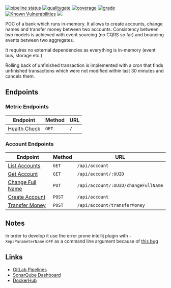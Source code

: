 [![pipeline status](https://gitlab.com/kamilgregorczyk/event-sourced-bank/badges/master/pipeline.svg)](https://gitlab.com/kamilgregorczyk/event-sourced-bank/pipelines)
[![qualitygate](https://sonarcloud.io/api/project_badges/measure?project=kamilgregorczyk_event-sourced-bank&metric=alert_status)](https://sonarcloud.io/dashboard?id=kamilgregorczyk_event-sourced-bank)
[![coverage](https://sonarcloud.io/api/project_badges/measure?project=kamilgregorczyk_event-sourced-bank&metric=coverage)](https://sonarcloud.io/dashboard?id=kamilgregorczyk_event-sourced-bank)
[![grade](https://sonarcloud.io/api/project_badges/measure?project=kamilgregorczyk_event-sourced-bank&metric=reliability_rating)](https://sonarcloud.io/dashboard?id=kamilgregorczyk_event-sourced-bank)
[![Known Vulnerabilities](https://snyk.io/test/github/kamilgregorczyk/event-sourced-bank/badge.svg?targetFile=pom.xml)](https://snyk.io/test/github/kamilgregorczyk/event-sourced-bank?targetFile=pom.xml)
[![](https://images.microbadger.com/badges/commit/uniqe15/event-sourced-bank.svg)](https://microbadger.com/images/uniqe15/event-sourced-bank "Microbadger")

POC of a bank which runs in-memory. It allows to create accounts, change names and transfer money between two accounts. Consistency between two models is  achieved with event sourcing (no CQRS so far) and bouncing events between two aggregates.

It requires no external dependencies as everything is in-memory (event bus, storage etc.)

Rolling back of unfinished transaction is implemented with a cron that finds unfinished transactions which were not modified within last 30 minutes and cancels them.

## Endpoints
### Metric Endpoints

| Endpoint                           | Method | URL |
|------------------------------------|--------|-----|
| [Health Check](doc/healthcheck.md) | `GET`  | `/` |

### Account Endpoints

| Endpoint                                  | Method | URL                                 |
|-------------------------------------------|--------|-------------------------------------|
| [List Accounts](doc/listaccounts.md)      | `GET`  | `/api/account`                      |
| [Get Account](doc/getaccount.md)          | `GET`  | `/api/account/:UUID`                |
| [Change Full Name](doc/changefullname.md) | `PUT`  | `/api/account/:UUID/changeFullName` |
| [Create Account](doc/createaccount.md)    | `POST` | `/api/account`                      |
| [Transfer Money](doc/transfermoney.md)    | `POST` | `/api/account/transferMoney`        |

## Notes

In order to develop it use the error prone intellij plugin with `-Xep:ParameterName:OFF` 
as a command line argument because of [this bug](https://github.com/google/error-prone/issues/780)

## Links

* [GitLab Pipelines](https://gitlab.com/kamilgregorczyk/event-sourced-bank/pipelines)
* [SonarQube Dashboard](https://sonarcloud.io/dashboard?id=kamilgregorczyk_event-sourced-bank)
* [DockerHub](https://cloud.docker.com/u/uniqe15/repository/docker/uniqe15/event-sourced-bank)
